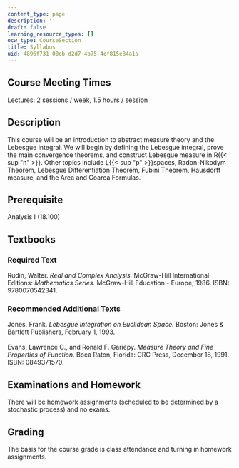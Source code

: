 ```yaml
---
content_type: page
description: ''
draft: false
learning_resource_types: []
ocw_type: CourseSection
title: Syllabus
uid: 4896f731-00cb-d2d7-4b75-4cf815e84a1a
---
```

## Course Meeting Times

Lectures: 2 sessions / week, 1.5 hours / session

## Description

This course will be an introduction to abstract measure theory and the Lebesgue integral. We will begin by defining the Lebesgue integral, prove the main convergence theorems, and construct Lebesgue measure in R{{< sup "n" >}}. Other topics include L{{< sup "p" >}}spaces, Radon-Nikodym Theorem, Lebesgue Differentiation Theorem, Fubini Theorem, Hausdorff measure, and the Area and Coarea Formulas.

## Prerequisite

Analysis I (18.100)

## Textbooks

### Required Text

Rudin, Walter. *Real and Complex Analysis.* McGraw-Hill International Editions: *Mathematics Series.* McGraw-Hill Education - Europe, 1986. ISBN: 9780070542341.

### Recommended Additional Texts

Jones, Frank. *Lebesgue Integration on Euclidean Space.* Boston: Jones & Bartlett Publishers, February 1, 1993.   
    
Evans, Lawrence C., and Ronald F. Gariepy. *Measure Theory and Fine Properties of Function.* Boca Raton, Florida: CRC Press, December 18, 1991. ISBN: 0849371570.

## Examinations and Homework

There will be homework assignments (scheduled to be determined by a stochastic process) and no exams.

## Grading

The basis for the course grade is class attendance and turning in homework assignments.